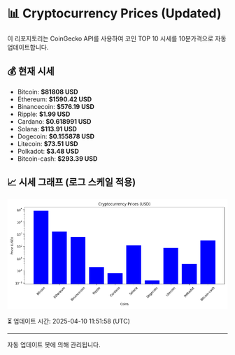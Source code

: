 
# 📊 Cryptocurrency Prices (Updated)

이 리포지토리는 CoinGecko API를 사용하여 코인 TOP 10 시세를 10분가격으로 자동 업데이트합니다.

## 💰 현재 시세
- Bitcoin: **$81808 USD**
- Ethereum: **$1590.42 USD**
- Binancecoin: **$576.19 USD**
- Ripple: **$1.99 USD**
- Cardano: **$0.618991 USD**
- Solana: **$113.91 USD**
- Dogecoin: **$0.155878 USD**
- Litecoin: **$73.51 USD**
- Polkadot: **$3.48 USD**
- Bitcoin-cash: **$293.39 USD**

## 📈 시세 그래프 (로그 스케일 적용)
![Crypto Prices](crypto_prices.png)

⏳ 업데이트 시간: 2025-04-10 11:51:58 (UTC)

---
자동 업데이트 봇에 의해 관리됩니다.
